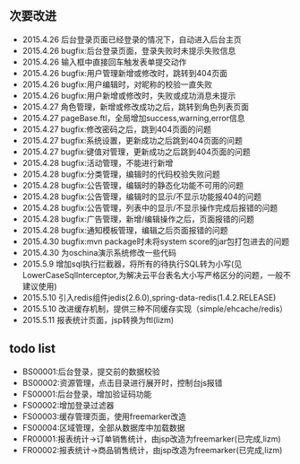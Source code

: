 ## 次要改进
* 2015.4.26 后台登录页面已经登录的情况下，自动进入后台主页
* 2015.4.26 bugfix:后台登录页面，登录失败时未提示失败信息
* 2015.4.26 输入框中直接回车触发表单提交动作
* 2015.4.26 bugfix:用户管理新增或修改时，跳转到404页面
* 2015.4.26 bugfix:用户编辑时，对昵称的校验一直失败
* 2015.4.26 bugfix:用户新增或修改时，失败或成功消息未提示
* 2015.4.27 角色管理，新增或修改成功之后，跳转到角色列表页面
* 2015.4.27 pageBase.ftl，全局增加success,warning,error信息
* 2015.4.27 bugfix:修改密码之后，跳到404页面的问题
* 2015.4.27 bugfix:系统设置，更新成功之后跳到404页面的问题
* 2015.4.27 bugfix:键值对管理，更新成功之后跳到404页面的问题
* 2015.4.28 bugfix:活动管理，不能进行新增
* 2015.4.28 bugfix:分类管理，编辑时的代码校验失败问题
* 2015.4.28 bugfix:公告管理，编辑时的静态化功能不可用的问题
* 2015.4.28 bugfix:公告管理，编辑时的显示/不显示功能报404的问题
* 2015.4.28 bugfix:公告管理，列表中的显示/不显示操作完成后报错的问题
* 2015.4.28 bugfix:广告管理，新增/编辑操作之后，页面报错的问题
* 2015.4.28 bugfix:通知模板管理，编辑之后页面报错的问题
* 2015.4.30 bugfix:mvn package时未将system score的jar包打包进去的问题
* 2015.4.30 为oschina演示系统修改一些代码
* 2015.5.9 增加sql执行拦截器，将所有的待执行SQL转为小写(见LowerCaseSqlInterceptor,为解决云平台表名大小写严格区分的问题，一般不建议使用)
* 2015.5.10 引入redis组件jedis(2.6.0),spring-data-redis(1.4.2.RELEASE)
* 2015.5.10 改进缓存机制，提供三种不同缓存实现（simple/ehcache/redis）
* 2015.5.11 报表统计页面，jsp转换为ftl(lizm)



## todo list
* BS00001:后台登录，提交前的数据校验
* BS00002:资源管理，点击目录进行展开时，控制台js报错
* FS00001:后台登录，增加验证码功能
* FS00002:增加登录过滤器
* FS00003:缓存管理页面，使用freemarker改造
* FS00004:区域管理，全部从数据库中加载数据
* FR00001:报表统计->订单销售统计，由jsp改造为freemarker(已完成,lizm)
* FR00002:报表统计->商品销售统计，由jsp改造为freemarker(已完成,lizm)